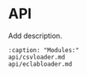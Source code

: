 API
===

Add description.
<!--
This API allows interacting with a collection of
[frictionless datapackages](https://frictionlessdata.io/), stored in a [specific format](usage/unitpackage.md), explore the content of its entries and visualize the underlying data.

A [`Collection`](api/collection.md) of datapackages, denoted as [`entries`](api/entry.md) can be created from [local](api/local.md) files or a [remote](api/remote.md) repository. The metadata describing the data are stored as [`descriptors`](api/descriptor.md). For collections containing a certain type of data, collections with specific methods can be created, such as with [`CVCollection`](api/cv/cv_collection.md). In a same way, specific types of entries can be created, such as with [`CVEntry`](api/cv/cv_entry.md)
-->

```{toctree}
:caption: "Modules:"
api/csvloader.md
api/eclabloader.md
```
